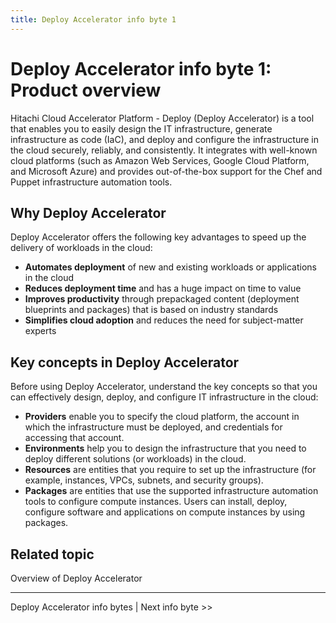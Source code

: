 ```yaml
---
title: Deploy Accelerator info byte 1
---
```


# <a id="info-01" name="info-01"></a> Deploy Accelerator info byte 1: Product overview

Hitachi Cloud Accelerator Platform - Deploy (Deploy Accelerator) is a tool that enables you to easily design the IT infrastructure, generate infrastructure as code (IaC), and deploy and configure the infrastructure in the cloud securely, reliably, and consistently. It integrates with well-known cloud platforms (such as Amazon Web Services, Google Cloud Platform, and Microsoft Azure) and provides out-of-the-box support for the Chef and Puppet infrastructure automation tools.

## Why Deploy Accelerator

Deploy Accelerator offers the following key advantages to speed up the delivery of workloads in the cloud:

- **Automates deployment** of new and existing workloads or applications in the cloud
- **Reduces deployment time** and has a huge impact on time to value
- **Improves productivity** through prepackaged content (deployment blueprints and packages) that is based on industry standards
- **Simplifies cloud adoption** and reduces the need for subject-matter experts

## Key concepts in Deploy Accelerator

Before using Deploy Accelerator, understand the key concepts so that you can effectively design, deploy, and configure IT infrastructure in the cloud:

- **Providers** enable you to specify the cloud platform, the account in which the infrastructure must be deployed, and credentials for accessing that account.
- **Environments** help you to design the infrastructure that you need to deploy different solutions (or workloads) in the cloud.
- **Resources** are entities that you require to set up the infrastructure (for example, instances, VPCs, subnets, and security groups).
- **Packages** are entities that use the supported infrastructure automation tools to configure compute instances. Users can install, deploy, configure software and applications on compute instances by using packages.

## Related topic

<a href="" ui-sref="rean-platform-docs.accelerator({viewAccelerator: 'rean-deploy', viewPage: 'deploy-and-manage-environments', viewSection: 'overview-env'})" style="text-decoration:none">Overview of Deploy Accelerator</a>



------

<a href="" ui-sref="rean-platform-docs.accelerator({viewAccelerator: 'rean-deploy-infobytes', viewPage: 'info', viewSection: ''})" style="text-decoration:none">Deploy Accelerator info bytes</a> | <a href="" ui-sref="rean-platform-docs.accelerator({viewAccelerator: 'rean-deploy-infobytes', viewPage: 'info02', viewSection: ''})" style="text-decoration:none">Next info byte >></a>
